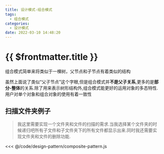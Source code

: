 ```yaml
---
title: 设计模式-组合模式
tags:
  - 组合模式
categories:
  - 设计模式
date: 2022-03-10 14:48:20
---
```


# {{ $frontmatter.title }}

组合模式简单来将类似于一棵树，父节点和子节点有着类似的结构

<script setup>
import mermaid from '../../components/mermaid.vue'
</script>

<mermaid mermaidStr="
graph TB
A((组合对象))
B((叶对象))
C((叶对象))
D((叶对象))
E((组合对象))
F((叶对象))
G((叶对象))
H((叶对象))
I((叶对象))
A-->B
A-->C
A-->D
A-->E
E-->F
E-->G
E-->H
E-->I">
</mermaid>

虽然上面说了类似“父子节点”这个字眼,但是组合模式并**不是父子关系**,更多的是**部分-整体**的关系.除了用来表示树形结构外,组合模式能更好的运用对象的多态特性.用户对单个对象和组合对象的使用有着一致性

## 扫描文件夹例子

> 我这里需要实现一个文件夹和文件的扫描的需求.当我选择某个文件夹的时候递归吧所有子文件和子文件夹下的所有文件都显示出来.同时我还需要实现文件夹和文件的删除功能.

<<< @/code/design-pattern/composite-pattern.js
